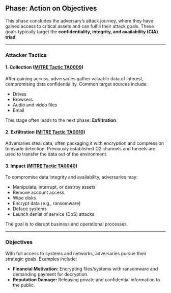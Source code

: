 ## Phase: Action on Objectives

This phase concludes the adversary’s attack journey, where they have gained access to critical assets and can fulfill their attack goals. These goals typically target the **confidentiality, integrity, and availability (CIA) triad**.

---

### Attacker Tactics

#### 1. Collection ([MITRE Tactic TA0009](https://attack.mitre.org/tactics/TA0009/))

After gaining access, adversaries gather valuable data of interest, compromising data confidentiality. Common target sources include:

- Drives
- Browsers
- Audio and video files
- Email

This stage often leads to the next phase: **Exfiltration**.

#### 2. Exfiltration ([MITRE Tactic TA0010](https://attack.mitre.org/tactics/TA0010/))

Adversaries steal data, often packaging it with encryption and compression to evade detection. Previously established C2 channels and tunnels are used to transfer the data out of the environment.

#### 3. Impact ([MITRE Tactic TA0040](https://attack.mitre.org/tactics/TA0040/))

To compromise data integrity and availability, adversaries may:

- Manipulate, interrupt, or destroy assets
- Remove account access
- Wipe disks
- Encrypt data (e.g., ransomware)
- Deface systems
- Launch denial of service (DoS) attacks

The goal is to disrupt business and operational processes.

---

### Objectives

With full access to systems and networks, adversaries pursue their strategic goals. Examples include:

- **Financial Motivation:** Encrypting files/systems with ransomware and demanding payment for decryption.
- **Reputation Damage:** Releasing private and confidential information to the public.

